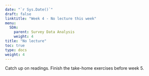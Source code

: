 ```yaml
---
date: "`r Sys.Date()`"
draft: false
linktitle: "Week 4 - No lecture this week"
menu:
  SDA:
    parent: Survey Data Analysis
    weight: 4
title: "No lecture"
toc: true
type: docs
weight: 4
---
```



Catch up on readings. Finish the take-home exercises before week 5.

